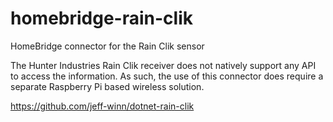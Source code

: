 # homebridge-rain-clik
HomeBridge connector for the Rain Clik sensor

The Hunter Industries Rain Clik receiver does not natively support any API to access the information. As such, the use of this connector does require a separate Raspberry Pi based wireless solution.

https://github.com/jeff-winn/dotnet-rain-clik
